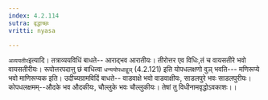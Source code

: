 ```yaml
---
index: 4.2.114
sutra: वृद्धाच्छः
vritti: nyasa

---
```

`अव्ययतीर`इत्यादि। तत्राव्ययविधिं बाधते-- आराद्भव आरातीयः। तीरोत्तर एव विधिः,तं च वायसतीरे भवो वायसतीरीयः। रूपोत्तरपदात्तु छं बाधित्वा `धन्ययोपधाद्वुञ्` (4.2.121) इति योपधलक्षणो वुञ् भवति--- मणिरूप्ये भवो माणिरूप्यक इति। उदीच्यग्रामविदिं बाधते-- वाडवाक्षे भवो वाडवाक्षीयः, साडलपुरे भवः साडलपुरीयः। कोपधलक्षमम्--औदके भव औदकीयः, चौल्लुके भवः चौल्लुकीयः। तेषां तु विधीनामवृद्धोऽवकाशः।।